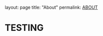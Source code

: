layout: page
title: "About"
permalink: [ABOUT](https://imcassandrag.github.io/cassandragayer.GitHub.io/about)



# TESTING
